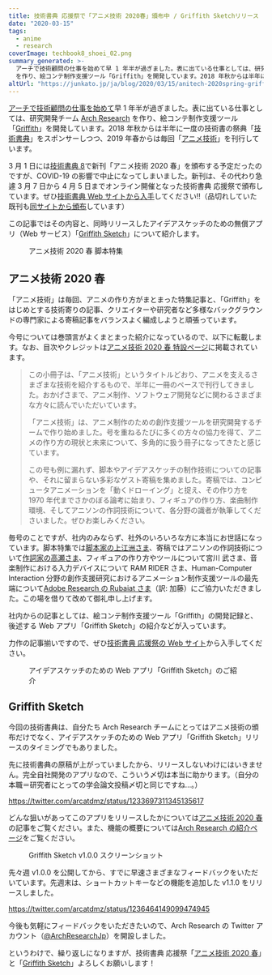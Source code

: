 ```yaml
---
title: 技術書典 応援祭で「アニメ技術 2020春」頒布中 / Griffith Sketchリリース
date: "2020-03-15"
tags:
  - anime
  - research
coverImage: techbook8_shoei_02.png
summary_generated: >-
  アーチで技術顧問の仕事を始めて早 1 年半が過ぎました。表に出ている仕事としては、研究開発チーム Arch Research
  を作り、絵コンテ制作支援ツール「Griffith」を開発しています。2018 年秋からは半年に一度の技術書の祭典「技術書典」をスポンサーしつつ、20...
altUrl: "https://junkato.jp/ja/blog/2020/03/15/anitech-2020spring-griffith-sketch/"
---
```


[アーチで技術顧問の仕事を始めて](/ja/posts/2018-07-09-arch-inc-technical-advisor)早 1 年半が過ぎました。表に出ている仕事としては、研究開発チーム [Arch Research](https://research.archinc.jp/) を作り、絵コンテ制作支援ツール「[Griffith](https://research.archinc.jp/griffith/)」を開発しています。2018 年秋からは半年に一度の技術書の祭典「[技術書典](https://techbookfest.org/)」をスポンサーしつつ、2019 年春からは毎回「[アニメ技術](https://research.archinc.jp/anitech/)」を刊行しています。

3 月 1 日には[技術書典 8](https://techbookfest.org/event/tbf08/circle/5768522244292608)で新刊「アニメ技術 2020 春」を頒布する予定だったのですが、COVID-19 の影響で中止になってしまいました。新刊は、その代わり急遽 3 月 7 日から 4 月 5 日までオンライン開催となった技術書典 応援祭で頒布しています。ぜひ[技術書典 Web サイトから入手](https://techbookfest.org/product/5748798303240192)してください!!（品切れしていた既刊も[同サイトから頒布](https://techbookfest.org/market/search?q=%22%E3%82%A2%E3%83%BC%E3%83%81%E6%8A%80%E8%A1%93%E9%83%A8%22)しています）

この記事ではその内容と、同時リリースしたアイデアスケッチのための無償アプリ（Web サービス）「[Griffith Sketch](https://research.archinc.jp/griffith/sketch/)」について紹介します。

<figure>
  <a href="https://techbookfest.org/product/5748798303240192"><img src="/images/techbook8_shoei_02-1024x1024.png" alt="" /></a>
  <figcaption>アニメ技術 2020 春 脚本特集</figcaption>
</figure>

## アニメ技術 2020 春

「アニメ技術」は毎回、アニメの作り方がまとまった特集記事と、「Griffith」をはじめとする技術寄りの記事、クリエイターや研究者など多様なバックグラウンドの専門家による寄稿記事をバランスよく編成しようと頑張っています。

今号については巻頭言がよくまとまった紹介になっているので、以下に転載します。なお、目次やクレジットは[アニメ技術 2020 春 特設ページ](https://research.archinc.jp/anitech/2020spring/)に掲載されています。

> この小冊子は、「アニメ技術」というタイトルどおり、アニメを支えるさまざまな技術を紹介するもので、半年に一冊のペースで刊行してきました。おかげさまで、アニメ制作、ソフトウェア開発などに関わるさまざまな方々に読んでいただいています。
>
> 「アニメ技術」は、アニメ制作のための創作支援ツールを研究開発するチームで作り始めました。号を重ねるたびに多くの方々の協力を得て、アニメの作り方の現状と未来について、多角的に扱う冊子になってきたと感じています。
>
> この号も例に漏れず、脚本やアイデアスケッチの制作技術についての記事や、それに留まらない多彩なゲスト寄稿を集めました。寄稿では、コンピュータアニメーションを「動くドローイング」と捉え、その作り方を 1970 年代までさかのぼる論考に始まり、フィギュアの作り方、楽曲制作環境、そしてアニソンの作詞技術について、各分野の識者が執筆してくださいました。ぜひお楽しみください。

毎号のことですが、社内のみならず、社外のいろいろな方に本当にお世話になっています。脚本特集では[脚本家の上江洲さま](https://twitter.com/uezux/status/1236942046109171713)、寄稿ではアニソンの作詞技術について[作詞家の高瀬さま](https://twitter.com/Takase_Aiko/status/1236565382988591104)、フィギュアの作り方やツールについて宮川 武さま、音楽制作における入力デバイスについて RAM RIDER さま、Human-Computer Interaction 分野の創作支援研究におけるアニメーション制作支援ツールの最先端について[Adobe Research の Rubaiat さま](https://rubaiathabib.me/)（訳: 加藤）にご協力いただきました。この場を借りて改めて御礼申し上げます。

社内からの記事としては、絵コンテ制作支援ツール「Griffith」の開発記録と、後述する Web アプリ「Griffith Sketch」の紹介などが入っています。

力作の記事揃いですので、ぜひ[技術書典 応援祭の Web サイト](https://techbookfest.org/product/5748798303240192)から入手してください。

<figure>
  <a href="https://techbookfest.org/product/5748798303240192"><img src="/images/techbook8_shoei_04-1024x1024.png" alt="" /></a>
  <figcaption>アイデアスケッチのための Web アプリ「Griffith Sketch」のご紹介</figcaption>
</figure>

## Griffith Sketch

今回の技術書典は、自分たち Arch Research チームにとってはアニメ技術の頒布だけでなく、アイデアスケッチのための Web アプリ「Griffith Sketch」リリースのタイミングでもありました。

先に技術書典の原稿が上がっていましたから、リリースしないわけにはいきません。完全自社開発のアプリなので、こういう〆切は本当に助かります。（自分の本職＝研究者にとっての学会論文投稿〆切と同じですね…。）

https://twitter.com/arcatdmz/status/1233697311345135617

どんな狙いがあってこのアプリをリリースしたかについては[アニメ技術 2020 春](https://techbookfest.org/product/5748798303240192)の記事をご覧ください。また、機能の概要については[Arch Research の紹介ページ](https://research.archinc.jp/griffith/sketch/)をご覧ください。

<figure>
  <img src="/images/griffith-sketch-fig1-1024x576.png" alt="" />
  <figcaption>Griffith Sketch v1.0.0 スクリーンショット</figcaption>
</figure>

先々週 v1.0.0 を公開してから、すでに早速さまざまなフィードバックをいただいています。先週末は、ショートカットキーなどの機能を追加した v1.1.0 をリリースしました。

https://twitter.com/arcatdmz/status/1236464149099474945

今後も気軽にフィードバックをいただきたいので、Arch Research の Twitter アカウント（[@ArchResearchJp](https://twitter.com/ArchResearchJp)）を開設しました。

というわけで、繰り返しになりますが、技術書典 応援祭「[アニメ技術 2020 春](https://research.archinc.jp/anitech/2020spring/)」と「[Griffith Sketch](https://research.archinc.jp/griffith/sketch/)」よろしくお願いします！
